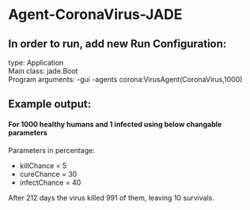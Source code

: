 # Agent-CoronaVirus-JADE

## In order to run, add new Run Configuration:
  type: Application</br>
  Main class: jade.Boot</br>
  Program arguments: -gui -agents corona:VirusAgent(CoronaVirus,1000)</br>
 
## Example output:
#### For 1000 healthy humans and 1 infected using below changable parameters</br>
Parameters in percentage: </br>
- killChance = 5</br>
- cureChance = 30</br>
- infectChance = 40</br>
     
 After 212 days the virus killed 991 of them, leaving 10 survivals.
